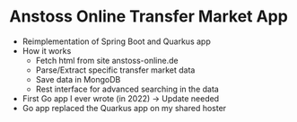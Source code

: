 # Anstoss Online Transfer Market App
* Reimplementation of Spring Boot and Quarkus app
* How it works
  * Fetch html from site anstoss-online.de
  * Parse/Extract specific transfer market data
  * Save data in MongoDB
  * Rest interface for advanced searching in the data
* First Go app I ever wrote (in 2022) -> Update needed
* Go app replaced the Quarkus app on my shared hoster
